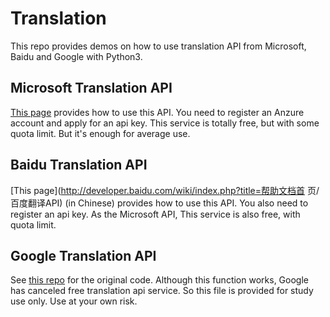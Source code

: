 Translation
===========

This repo provides demos on how to use translation API from Microsoft,
Baidu and Google with Python3.

## Microsoft Translation API ##

[This page](http://msdn.microsoft.com/en-us/library/dd576287.aspx)
provides how to use this API.  You need to register an Anzure account
and apply for an api key.  This service is totally free, but with some
quota limit.  But it's enough for average use.

## Baidu Translation API ##

[This page](http://developer.baidu.com/wiki/index.php?title=帮助文档首
页/百度翻译API) (in Chinese) provides how to use this API.  You also
need to register an api key.  As the Microsoft API, This service is
also free, with quota limit.

## Google Translation API ##

See [this repo](https://github.com/mouuff/Google-Translate-API) for
the original code.  Although this function works, Google has canceled
free translation api service.  So this file is provided for study use
only.  Use at your own risk.
